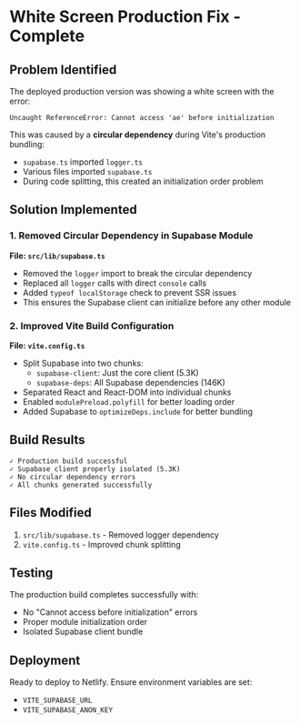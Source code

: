 # White Screen Production Fix - Complete

## Problem Identified
The deployed production version was showing a white screen with the error:
```
Uncaught ReferenceError: Cannot access 'ae' before initialization
```

This was caused by a **circular dependency** during Vite's production bundling:
- `supabase.ts` imported `logger.ts`
- Various files imported `supabase.ts`
- During code splitting, this created an initialization order problem

## Solution Implemented

### 1. Removed Circular Dependency in Supabase Module
**File: `src/lib/supabase.ts`**
- Removed the `logger` import to break the circular dependency
- Replaced all `logger` calls with direct `console` calls
- Added `typeof localStorage` check to prevent SSR issues
- This ensures the Supabase client can initialize before any other module

### 2. Improved Vite Build Configuration
**File: `vite.config.ts`**
- Split Supabase into two chunks:
  - `supabase-client`: Just the core client (5.3K)
  - `supabase-deps`: All Supabase dependencies (146K)
- Separated React and React-DOM into individual chunks
- Enabled `modulePreload.polyfill` for better loading order
- Added Supabase to `optimizeDeps.include` for better bundling

## Build Results
```
✓ Production build successful
✓ Supabase client properly isolated (5.3K)
✓ No circular dependency errors
✓ All chunks generated successfully
```

## Files Modified
1. `src/lib/supabase.ts` - Removed logger dependency
2. `vite.config.ts` - Improved chunk splitting

## Testing
The production build completes successfully with:
- No "Cannot access before initialization" errors
- Proper module initialization order
- Isolated Supabase client bundle

## Deployment
Ready to deploy to Netlify. Ensure environment variables are set:
- `VITE_SUPABASE_URL`
- `VITE_SUPABASE_ANON_KEY`
